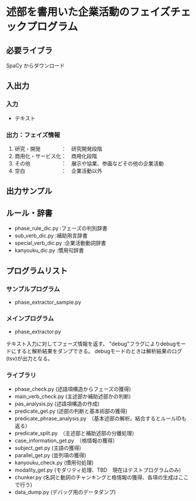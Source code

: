 # 述部を書用いた企業活動のフェイズチェックプログラム

## 必要ライブラ
SpaCy
からダウンロード

## 入出力

### 入力
+ テキスト

### 出力：フェイズ情報
1. 研究・開発　　　　：　研究開発段階
2. 商用化・サービス化：　商用化段階
3. その他　　　　　　：　展示や協業、参画などその他の企業活動
4. 空白　　　　　　　：　企業活動以外             　

## 出力サンプル

## ルール・辞書
+ phase_rule_dic.py
:フェーズの判別辞書
+ sub_verb_dic.py
:補助用言辞書
+ special_verb_dic.py
:企業活動動詞辞書
+ kanyouku_dic.py
:慣用句辞書
## プログラムリスト
### サンプルプログラム
+ phase_extractor_sample.py

### メインプログラム
+ phase_extractor.py

テキスト入力に対してフェーズ情報を返す。
"debug"フラグによりdebugモードにすると解析結果をダンプできる。
debugモードのときは解析結果のログ(tsv)が出力となる。


### ライブラリ
+ phase_check.py (述語項構造からフェーズの獲得)
+ main_verb_check.py (主述部か補助述部かの判断)
+ pas_analysis.py (述語項構造の作成)
+ predicate_get.py (述部の判断と基本術部の獲得)
+ predicate_phrase_analysis.py　（基本述部の解析。結合するとルールIDも返る）
+ predicate_split.py　（主述部と補助述部の分離処理）
+ case_information_get.py　（格情報の獲得）
+ subject_get.py (主語の獲得)
+ parallel_get.py (並列項の獲得)
+ kanyouku_check.py (慣用句処理)
+ modality_get.py   (モダリティ処理、TBD　現在はテストプログラムのみ)
+ chunker.py (名詞と動詞のチャンキングと格情報の獲得、各項の生成はここで行う)
+ data_dump.py (デバッグ用のデータダンプ)

